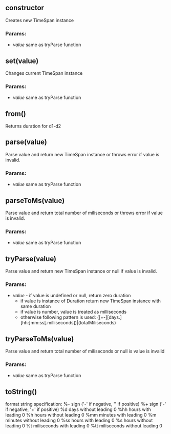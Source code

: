 

<!-- Start time-span.ts -->

## constructor

Creates new TimeSpan instance

### Params:

* *value* same as tryParse function

## set(value)

Changes current TimeSpan instance 

### Params:

* *value* same as tryParse function

## from()

Returns duration for d1-d2

## parse(value)

Parse value and return new TimeSpan instance or throws error if value is invalid.

### Params:

* *value* same as tryParse function

## parseToMs(value)

Parse value and return total number of miliseconds or throws error if value is invalid.

### Params:

* *value* same as tryParse function

## tryParse(value)

Parse value and return new TimeSpan instance or null if value is invalid.

### Params:

* *value* 	 - if value is undefined or null, return zero duration 
	 - if value is instance of Duration return new TimeSpan instance with same duration
	 - if value is number, value is treated as milliseconds
	 - otherwise following pattern is used:	([+-][days.][hh:]mm:ss[.milliseconds])|(totalMiliseconds)

## tryParseToMs(value)

Parse value and return total number of miliseconds or null is value is invalid

### Params:

* *value* same as tryParse function

## toString()

format string specification:
%- sign ('-' if negative, '' if positive)
%+ sign ('-' if negative, '+' if positive)
%d days without leading 0
%hh hours with leading 0
%h hours without leading 0
%mm minutes with leading 0
%m minutes without leading 0
%ss hours with leading 0
%s hours without leading 0
%t miliseconds with leading 0
%tt miliseconds without leading 0

<!-- End time-span.ts -->


